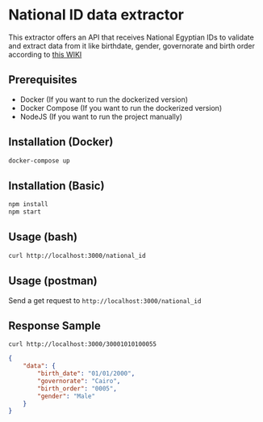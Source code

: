 # National ID data extractor

This extractor offers an API that receives National Egyptian IDs to validate and extract data from it like birthdate, gender, governorate and birth order according to [this WIKI](https://ar.wikipedia.org/wiki/%D8%A8%D8%B7%D8%A7%D9%82%D8%A9_%D8%A7%D9%84%D8%B1%D9%82%D9%85_%D8%A7%D9%84%D9%82%D9%88%D9%85%D9%8A_%D8%A7%D9%84%D9%85%D8%B5%D8%B1%D9%8A%D8%A9#:~:text=%D8%A7%D9%84%D8%B1%D9%91%D9%82%D9%85%20%D8%A7%D9%84%D9%82%D9%88%D9%85%D9%8A%20%D8%B1%D9%82%D9%85%20%D9%81%D8%B1%D9%8A%D8%AF%20%D9%84%D9%83%D9%84%D9%91,%D8%A7%D9%84%D8%B1%D9%82%D9%85%D8%A7%D9%86%20%D8%A7%D9%84%D8%AA%D8%A7%D9%84%D9%8A%D8%A7%D9%86%3A%20%D8%B1%D9%82%D9%85%D8%A7%20%D9%85%D8%AD%D8%A7%D9%81%D8%B8%D8%A9%20%D8%A7%D9%84%D9%85%D9%8A%D9%84%D8%A7%D8%AF.)

## Prerequisites
* Docker (If you want to run the dockerized version)
* Docker Compose (If you want to run the dockerized version)
* NodeJS (If you want to run the project manually)

## Installation (Docker)

```bash
docker-compose up
```

## Installation (Basic)

```bash
npm install
npm start
```
## Usage (bash)

```bash
curl http://localhost:3000/national_id
```

## Usage (postman)

Send a get request to `http://localhost:3000/national_id`

## Response Sample
`curl http://localhost:3000/30001010100055`
```json
{
    "data": {
        "birth_date": "01/01/2000",
        "governorate": "Cairo",
        "birth_order": "0005",
        "gender": "Male"
    }
}

```
